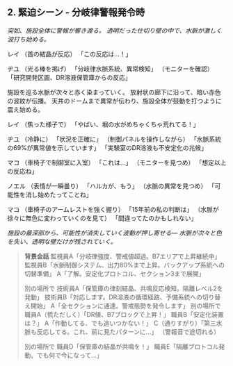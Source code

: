 ## 2. 緊迫シーン - 分岐律警報発令時
*突如、施設全体に警報が響き渡る。*
*透明だった仕切り壁の中で、水脈が激しく波打ち始める。*

レイ
（首の結晶が反応）
「この反応は...！」

ヂユ
（光る棒を掲げ）
「分岐律水脈系統、異常検知」
（モニターを確認）
「研究開発区画、DR溶液保管庫からの反応」

施設を巡る水脈が次々と赤く染まっていく。
放射状の廊下に沿って、暗い赤色の波紋が伝播。
天井のドームまで異常が伝わり、施設全体が鼓動を打つように震え始める。

レイ
（焦った様子で）
「やばい、堀の水がめちゃくちゃ荒れてる！」

ヂユ
（冷静に）
「状況を正確に」
（制御パネルを操作しながら）
「水脈系統の69%が異常値を示しています」
「実験室のDR溶液も不安定化の兆候」

マコ
（車椅子で制御室に入室）
「これは...」
（モニターを見つめ）
「想定以上の反応ね」

ノエル
（表情が一瞬曇り）
「ハルカが、もう」
（水脈の異常を見つめ）
「可能性を消し始めたってことね」

マコ
（車椅子のアームレストを強く握り）
「15年前の私の判断は」
（水脈が徐々に無色に変わっていくのを見て）
「間違ってたのかもしれない」

*施設の最深部から、可能性が消失していく波動が押し寄せる―*
*水脈が次々と色を失い、透明な壁だけが残されていく。*

> **背景会話**
> 監視員A「分岐律強度、警戒値超過。B7エリアで上昇継続中」
> 監視員B「水脈制御システム、出力80%まで上昇。バックアップ系統への切替準備」
> A「了解。安定化プロトコル、セクション3まで展開」
>
> 別の場所で
> 技術員A「保管庫の律刻結晶、共鳴反応検知。隔離レベル2を発動」
> 技術員B「対応します。DR溶液の循環経路、予備系統への切り替え開始」
> A「全セクションに通達。警戒態勢を発令します」
> 別の場所で
> 職員A（慌ただしく）「DR値、B7ブロックで上昇！」
> 職員B「安定化装置は？」
> A「作動してる、でも追いつかない！」
> C（通りすがり）「第三水脈も反応してる。これ、前に見たパターンに...」
> （警報音で途切れる）
>
> 別の場所で
> 職員D「保管庫の結晶が共鳴を！」
> 職員E「隔離プロトコル発動。でも何で今になって...」